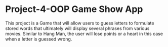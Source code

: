 # Project-4-OOP Game Show App
This project is a Game that will allow users to guess letters to formulate  stored words that ultimately will display several phrases from various movies. Similar to Hang Man, the user will lose points or a heart in this case when a letter is guessed wrong. 
